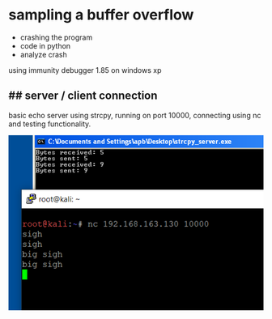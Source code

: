 # sampling a buffer overflow #

* crashing the program
* code in python
* analyze crash

using immunity debugger 1.85 on windows xp


##  ## server / client connection ##

basic echo server using strcpy, running on port 10000, connecting using nc and testing functionality. 

![1](images/1.PNG)
















